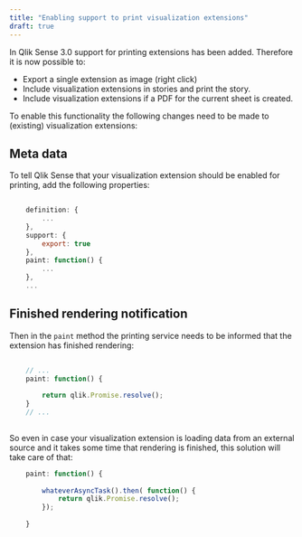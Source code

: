 ```yaml
---
title: "Enabling support to print visualization extensions"
draft: true
---
```


In Qlik Sense 3.0 support for printing extensions has been added. Therefore it is now possible to:

- Export a single extension as image (right click)
- Include visualization extensions in stories and print the story.
- Include visualization extensions if a PDF for the current sheet is created.

To enable this functionality the following changes need to be made to (existing) visualization extensions:

## Meta data

To tell Qlik Sense that your visualization extension should be enabled for printing, add the following properties:

```js
	
	definition: {
		...
	},
	support: {
		export: true
	},
	paint: function() {
		...
	},
	...

```

## Finished rendering notification

Then in the `paint` method the printing service needs to be informed that the extension has finished rendering:

```js
	
	// ...
	paint: function() {
		
		return qlik.Promise.resolve();
	}	 	 
	// ... 
	
```

So even in case your visualization extension is loading data from an external source and it takes some time that rendering is finished, this solution will take care of that:

```js
	paint: function() {
		
		whateverAsyncTask().then( function() {
			return qlik.Promise.resolve();
		});
		
	}
```
